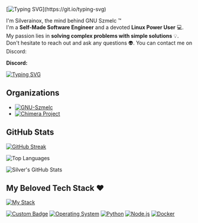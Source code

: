[![Typing SVG](https://readme-typing-svg.demolab.com?font=Fira+Code&size=40&duration=5500&pause=1500&color=00FF00&multiline=true&random=false&width=450&lines=Hello+World!)](https://git.io/typing-svg)

I'm Silverainox, the mind behind GNU Szmelc :tm: \
I'm a **Self-Made Software Engineer** and a devoted **Linux Power User** :computer:. \
My passion lies in **solving complex problems with simple solutions** :bulb:. \
Don't hesitate to reach out and ask any questions :alien:. You can contact me on Discord:

**Discord:**

[![Typing SVG](https://readme-typing-svg.demolab.com?font=Fira+Code&duration=5500&pause=1500&color=00FF00&multiline=true&random=false&width=450&height=25&lines=sx66+%2F+%24X%239452)](https://git.io/typing-svg)

## Organizations

- [![GNU-Szmelc](https://img.shields.io/badge/GNU--Szmelc-000000?style=for-the-badge&logo=gnu&logoColor=00FF00)](https://github.com/GNU-Szmelc)
- [![Chimera Project](https://img.shields.io/badge/Chimera%20Project-000000?style=for-the-badge&logo=gnu-bash&logoColor=00FF00)](https://github.com/Chimera-INC)

## GitHub Stats

[![GitHub Streak](https://streak-stats.demolab.com?user=serainox420&theme=tokyonight-duo&hide_border=true&mode=weekly&ring=1FEB61)](https://git.io/streak-stats)

![Top Languages](https://github-readme-stats.vercel.app/api/top-langs/?username=serainox420&hide=php,c,vim%20script,objective-c,actionscript,roff,javascript,html,smali,css,java,&langs_count=3&theme=chartreuse-dark)

![Silver's GitHub Stats](https://github-readme-stats.vercel.app/api?username=serainox420&show_icons=true&theme=chartreuse-dark)

## My Beloved Tech Stack ❤️

[![My Stack](https://skillicons.dev/icons?i=linux,c,bash,python,js,html,css,pytorch,qt,selenium,tensorflow,processing,latex,nodejs,gtk,cmake,github,git,githubactions,gitlab,vim,atom,raspberrypi,arduino,&theme=dark)](https://skillicons.dev)

[![Custom Badge](https://img.shields.io/badge/Matrix-Enthusiast-00FF00?style=flat&logo=matrix&logoColor=white)](https://matrix.org)
[![Operating System](https://img.shields.io/badge/Linux-Fanatic-00FF00?style=flat&logo=linux&logoColor=white)](https://www.linuxfoundation.org)
[![Python](https://img.shields.io/badge/Python-Coder-00FF00?style=flat&logo=python&logoColor=white)](https://python.org)
[![Node.js](https://img.shields.io/badge/Node.js-User-00FF00?style=flat&logo=node.js&logoColor=white)](https://nodejs.org)
[![Docker](https://img.shields.io/badge/Docker-User-00FF00?style=flat&logo=docker&logoColor=white)](https://docker.com)
